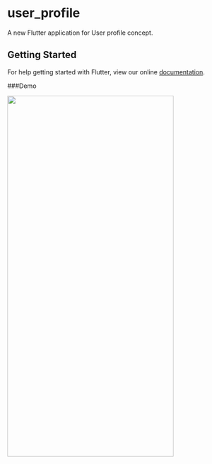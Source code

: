 # user_profile

A new Flutter application for User profile concept.

## Getting Started

For help getting started with Flutter, view our online
[documentation](https://flutter.io/).

###Demo

<img src="https://github.com/zmqgithub/user_profile/blob/master/image_a.png" width="376" height="815" />
